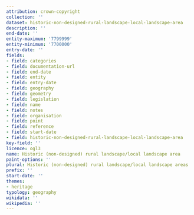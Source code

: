 ```yaml
---
attribution: crown-copyright
collection: ''
dataset: historic-non-designed-rural-landscape-local-landscape-area
description: ''
end-date: ''
entity-maximum: '7799999'
entity-minimum: '7700000'
entry-date: ''
fields:
- field: categories
- field: documentation-url
- field: end-date
- field: entity
- field: entry-date
- field: geography
- field: geometry
- field: legislation
- field: name
- field: notes
- field: organisation
- field: point
- field: reference
- field: start-date
- field: historic-non-designed-rural-landscape-local-landscape-area
key-field: ''
licence: ogl3
name: Historic (non-designed) rural landscape/local landscape area
paint-options: ''
plural: Historic (non-designed) rural landscape/local landscape areas
prefix: ''
start-date: ''
themes:
- heritage
typology: geography
wikidata: ''
wikipedia: ''
---
```

